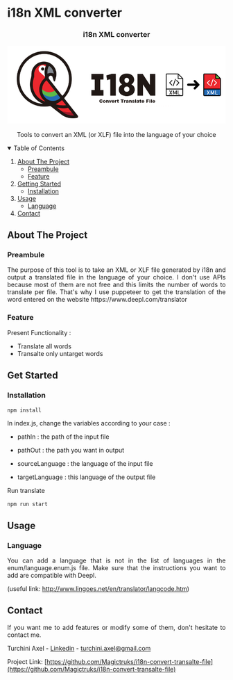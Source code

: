 # i18n XML converter

<p align="center">

  <h3 align="center">i18n XML converter</h3>

  <a href="https://github.com/Magictruks/i18n-convert-transalte-file">
    <img src="assets/I18n_convert_translate_file.png" alt="Logo">
  </a>

  <p align="center">
    Tools to convert an XML (or XLF) file into the language of your choice
  </p>

<details open="open">
  <summary>Table of Contents</summary>
  <ol>
    <li>
      <a href="#about-the-project">About The Project</a>
      <ul>
        <li><a href="#preambule">Preambule</a></li>
         <li><a href="#feature">Feature</a></li>
      </ul>
    </li>
    <li>
      <a href="#getting-started">Getting Started</a>
      <ul>
        <li><a href="#installation">Installation</a></li>
      </ul>
    </li>
    <li>
      <a href="#usage">Usage</a>
      <ul>
        <li><a href="#language">Language</a></li>
      </ul>
    </li>
    <li><a href="#contact">Contact</a></li>
  </ol>
</details>

## About The Project

### Preambule

<p align="justify">
    The purpose of this tool is to take an XML or XLF file generated by i18n and output a translated file in the language of your choice.
    I don't use APIs because most of them are not free and this limits the number of words to translate per file. That's why I use puppeteer to get the translation of the word entered on the website https://www.deepl.com/translator
</p>

### Feature

Present Functionality :

- Translate all words
- Transalte only untarget words


## Get Started

### Installation

  ```shell
  npm install
  ```

In index.js, change the variables according to your case :

- pathIn : the path of the input file
- pathOut : the path you want in output

- sourceLanguage : the language of the input file
- targetLanguage : this language of the output file

Run translate

  ```shell
  npm run start
  ```
## Usage

### Language

<p align="justify">You can add a language that is not in the list of languages in the enum/language.enum.js file. Make sure that the instructions you want to add are compatible with Deepl.

(useful link: http://www.lingoes.net/en/translator/langcode.htm)</p>


## Contact

<p align="justify">If you want me to add features or modify some of them, don't hesitate to contact me.</p>

Turchini Axel - [Linkedin](www.linkedin.com/in/axelturchini) - turchini.axel@gmail.com

Project Link: [https://github.com/Magictruks/i18n-convert-transalte-file](https://github.com/Magictruks/i18n-convert-transalte-file)
